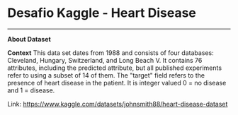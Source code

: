 # Desafio Kaggle - Heart Disease

---

**About Dataset**

**Context**
This data set dates from 1988 and consists of four databases: Cleveland, Hungary, Switzerland, and Long Beach V. It contains 76 attributes, including the predicted attribute, but all published experiments refer to using a subset of 14 of them. The "target" field refers to the presence of heart disease in the patient. It is integer valued 0 = no disease and 1 = disease.


Link: https://www.kaggle.com/datasets/johnsmith88/heart-disease-dataset
